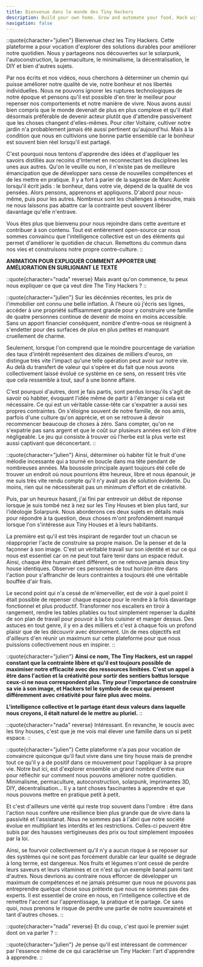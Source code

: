 ```yaml
---
title: Bienvenue dans le monde des Tiny Hackers
description: Build your own home. Grow and automate your food. Hack with the technology. Share and live with others.
navigation: false
---
```


::quote{character="julien"}
Bienvenue chez les Tiny Hackers. Cette plateforme a pour vocation d'explorer des solutions durables pour améliorer notre quotidien. Nous y partageons nos découvertes sur le solarpunk, l'autoconstruction, la permaculture, le minimalisme, la décentralisation, le DIY et bien d'autres sujets.

Par nos écrits et nos vidéos, nous cherchons à déterminer un chemin qui puisse améliorer notre qualité de vie, notre bonheur et nos libertés individuelles. Nous ne pouvons ignorer les ruptures technologiques de notre époque et pensons qu'il est possible d'en tirer le meilleur pour repenser nos comportements et notre manière de vivre. Nous avons aussi bien compris que le monde devenait de plus en plus complexe et qu'il était désormais préférable de devenir acteur plutôt que d'attendre passivement que les choses changent d'elles-mêmes. Pour citer Voltaire, cultiver notre jardin n'a probablement jamais été aussi pertinent qu'aujourd'hui. Mais à la condition que nous en cultivions une bonne partie ensemble car le bonheur est souvent bien réel lorsqu'il est partagé.

C'est pourquoi nous tentons d'apprendre des idées et d'appliquer les savoirs distillés aux recoins d'Internet en reconnectant les disciplines les unes aux autres. Qu'on le veuille ou non, il n'existe pas de meilleure émancipation que de développer sans cesse de nouvelles compétences et de les mettre en pratique. Il y a fort à parier de la sagesse de Marc Aurèle lorsqu'il écrit jadis : le bonheur, dans votre vie, dépend de la qualité de vos pensées. Alors pensons, apprenons et appliquons. D'abord pour nous-même, puis pour les autres. Nombreux sont les challenges à résoudre, mais ne nous laissons pas abattre car la contrainte peut souvent libérer davantage qu'elle n'entrave.

Vous êtes plus que bienvenu pour nous rejoindre dans cette aventure et contribuer à son contenu. Tout est entièrement open-source car nous sommes convaincu que l'intelligence collective est un des éléments qui permet d'améliorer le quotidien de chacun. Remettons du commun dans nos vies et construisons notre propre contre-culture.
::

**ANIMATION POUR EXPLIQUER COMMENT APPORTER UNE AMÉLIORATION EN SURLIGNANT LE TEXTE**

::quote{character="nada" reverse}
Mais avant qu'on commence, tu peux nous expliquer ce que ça veut dire The Tiny Hackers ?
::

::quote{character="julien"}
Sur les décénnies récentes, les prix de l'immobilier ont connu une belle inflation. À l'heure où j'écris ses lignes, accéder à une propriété suffisamment grande pour y construire une famille de quatre personnes continue de devenir de moins en moins accessible. Sans un apport financier conséquent, nombre d'entre-nous se résignent à s'endetter pour des surfaces de plus en plus petites et manquant cruellement de charme.

Seulement, lorsque l'on comprend que le moindre pourcentage de variation des taux d'intérêt représentent des dizaines de milliers d'euros, on distingue très vite l'impact qu'une telle opération peut avoir sur notre vie. Au delà du transfert de valeur qui s'opère et du fait que nous avons collectivement laissé évolué ce système en ce sens, on ressent très vite que cela ressemble à tout, sauf à une bonne affaire.

C'est pourquoi d'autres, dont je fais partis, sont perdus lorsqu'ils s'agit de savoir où habiter, évoquant l'idée même de partir à l'étranger si cela est nécessaire. Ce qui est un véritable casse-tête car s'expatrier a aussi ses propres contraintes. On s'éloigne souvent de notre famille, de nos amis, parfois d'une culture qu'on apprécie, et on se retrouve à devoir recommencer beaucoup de choses à zéro. Sans compter, qu'on ne s'expatrie pas sans argent et que le coût sur plusieurs années est loin d'être négligeable. Le jeu qui consiste à trouver où l'herbe est la plus verte est aussi captivant que déconcertant.
::

::quote{character="julien"}
Ainsi, déterminer où habiter fût le fruit d'une mélodie incessante qui a tourné en boucle dans ma tête pendant de nombreuses années. Ma boussole principale ayant toujours été celle de trouver un endroit où nous pourrions être heureux, libre et nous épanouir, je me suis très vite rendu compte qu'il n'y avait pas de solution évidente. Du moins, rien qui ne nécessiterait pas un minimum d'effort et de créativité.

Puis, par un heureux hasard, j'ai fini par entrevoir un début de réponse lorsque je suis tombé nez à nez sur les Tiny Houses et bien plus tard, sur l'idéologie Solarpunk. Nous aborderons ces deux sujets en détails mais pour répondre à ta question, deux choses m'ont profondément marqué lorsque l'on s'intéresse aux Tiny Houses et à leurs habitants.

La première est qu'il est très inspirant de regarder tout un chacun se réapproprier l'acte de construire sa propre maison. De la penser et de la façonner à son image. C'est un véritable travail sur son identité et sur ce qui nous est essentiel car on ne peut tout faire tenir dans un espace réduit. Ainsi, chaque être humain étant différent, on ne retrouve jamais deux tiny house identiques. Observer ces personnes de tout horizon être dans l'action pour s'affranchir de leurs contraintes a toujours été une véritable bouffée d'air frais.

Le second point qui n'a cessé de m'émerveiller, est de voir à quel point il était possible de repenser chaque espace pour le rendre à la fois davantage fonctionnel et plus productif. Transformer nos escaliers en tiroir à rangement, rendre les tables pliables ou tout simplement repenser la dualité de son plan de travail pour pouvoir à la fois cuisiner et manger dessus. Des astuces en tout genre, il y en a des milliers et c'est à chaque fois un profond plaisir que de les découvrir avec étonnement. Un de mes objectifs est d'ailleurs d'en réunir un maximum sur cette plateforme pour que nous puissions collectivement nous en inspirer.
::

::quote{character="julien"}
**Ainsi ce nom, The Tiny Hackers, est un rappel constant que la contrainte libère et qu'il est toujours possible de maximiser notre efficacité avec des ressources limitées. C'est un appel à être dans l'action et la créativité pour sortir des sentiers battus lorsque ceux-ci ne nous correspondent plus. Tiny pour l'importance de construire sa vie à son image, et Hackers tel le symbole de ceux qui pensent différemment avec créativité pour faire plus avec moins.**

**L'intelligence collective et le partage étant deux valeurs dans laquelle nous croyons, il était naturel de le mettre au pluriel.**
::

::quote{character="nada" reverse}
Intéressant. En revanche, le soucis avec les tiny houses, c'est que je me vois mal élever une famille dans un si petit espace.
::

::quote{character="julien"}
Cette plateforme n'a pas pour vocation de convaincre quiconque qu'il faut vivre dans une tiny house mais de prendre tout ce qu'il y a de positif dans ce mouvement pour l'appliquer à sa propre vie. Notre but ici, est d'explorer ensemble un grand nombre d'entre eux pour réfléchir sur comment nous pouvons améliorer notre quotidien. Minimalisme, permaculture, autoconstruction, solarpunk, imprimantes 3D, DIY, décentralisation… Il y a tant choses fascinantes à apprendre et que nous pouvons mettre en pratique petit à petit.

Et c'est d'ailleurs une vérité qui reste trop souvent dans l'ombre : être dans l'action nous confère une résilience bien plus grande que de vivre dans la passivité et l'assistanat. Nous ne sommes pas à l'abri que notre société évolue en multipliant les interdits et les restrictions. Celles-ci peuvent être subis par des hausses vertigineuses des prix ou tout simplement imposées par la loi.

Ainsi, se fourvoir collectivement qu'il n'y a aucun risque à se reposer sur des systèmes qui ne sont pas forcément durable car leur qualité se dégrade à long terme, est dangereux. Nos fruits et légumes n'ont cessé de perdre leurs saveurs et leurs vitamines et ce n'est qu'un exemple banal parmi tant d'autres. Nous devrions au contraire nous efforcer de développer un maximum de compétences et ne jamais présumer que nous ne pouvons pas entreprendre quelque chose sous prétexte que nous ne sommes pas des experts. Il est essentiel de croire en nous, en l'intelligence collective et de remettre l'accent sur l'apprentissage, la pratique et le partage. Ce sans quoi, nous prenons le risque de perdre une partie de notre souveraineté et tant d'autres choses.
::

::quote{character="nada" reverse}
Et du coup, c'est quoi le premier sujet dont on va parler ?
::

::quote{character="julien"}
Je pense qu'il est intéressant de commencer par l'essence même de ce qui caractérise un Tiny Hacker: l'art d'apprendre à apprendre.
::
